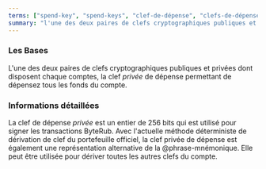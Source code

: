 ```yaml
---
terms: ["spend-key", "spend-keys", "clef-de-dépense", "clefs-de-dépense"]
summary: "l'une des deux paires de clefs cryptographiques publiques et privées dont disposent chaque comptes, la clef *privée* de dépense permettant de dépensez tous les fonds du compte"
---
```


### Les Bases

L'une des deux paires de clefs cryptographiques publiques et privées dont disposent chaque comptes, la clef *privée* de dépense permettant de dépensez tous les fonds du compte.

### Informations détaillées

La clef de dépense *privée* est un entier de 256 bits qui est utilisé pour signer les transactions ByteRub. Avec l'actuelle méthode déterministe de dérivation de clef du portefeuille officiel, la clef privée de dépense est également une représentation alternative de la @phrase-mnémonique. Elle peut être utilisée pour dériver toutes les autres clefs du compte.
